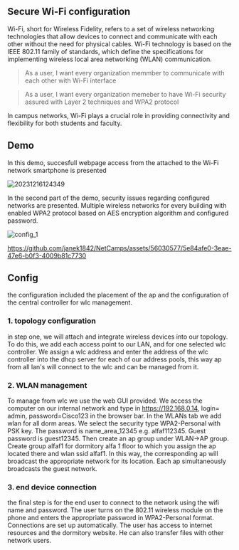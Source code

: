 ## Secure Wi-Fi configuration

Wi-Fi, short for Wireless Fidelity, refers to a set of wireless networking technologies that allow devices to connect and communicate with each other without the need for physical cables. Wi-Fi technology is based on the IEEE 802.11 family of standards, which define the specifications for implementing wireless local area networking (WLAN) communication.

> As a user, I want every organization memmber to communicate with each other with Wi-Fi interface

> As a user, I want every organization memeber to have Wi-Fi security assured with Layer 2 techniques and WPA2 protocol  

In campus networks, Wi-Fi plays a crucial role in providing connectivity and flexibility for both students and faculty.

## Demo
In this demo, succesfull webpage access from the attached to the Wi-Fi network smartphone is presented 

![20231216124349](https://github.com/janek1842/NetCamps/assets/56030577/3922168a-09a3-454c-aaeb-b1c83f6c0c9a)

In the second part of the demo, security issues regarding configured networks are presented. Multiple wireless networks for every building with enabled WPA2 protocol based on AES encryption algorithm and configured password.  

![config_1](https://github.com/janek1842/NetCamps/assets/56030577/be19756e-5298-4b90-bf32-1fd3ceaf6eec)

https://github.com/janek1842/NetCamps/assets/56030577/5e84afe0-3eae-47e6-b0f3-4009b81c7730

## Config

the configuration included the placement of the ap and the configuration of the central controller for wlc management. 

### 1. topology configuration
in step one, we will attach and integrate wireless devices into our topology. To do this, we add each access point to our LAN, and for one selected wlc controller. We assign a wlc address and enter the address of the wlc controller into the dhcp server for each of our address pools, this way ap from all lan's will connect to the wlc and can be managed from it.
### 2. WLAN management
To manage from wlc we use the web GUI provided. We access the computer on our internal network and type in https://192.168.0.14, login= admin, password=Cisco123 in the browser bar. In the WLANs tab we add wlan for all dorm areas. We select the security type WPA2-Personal with PSK key. The password is name_area_12345 e.g. alfaf112345. Guest password is guest12345. Then create an ap group under WLAN->AP group. Create group alfaf1 for dormitory alfa 1 floor to which you assign the ap located there and wlan ssid alfaf1. In this way, the corresponding ap will broadcast the appropriate network for its location. Each ap simultaneously broadcasts the guest network.
### 3. end device connection
the final step is for the end user to connect to the network using the wifi name and password. The user turns on the 802.11 wireless module on the phone and enters the appropriate password in WPA2-Personal format. Connections are set up automatically. The user has access to internet resources and the dormitory website. He can also transfer files with other network users.
